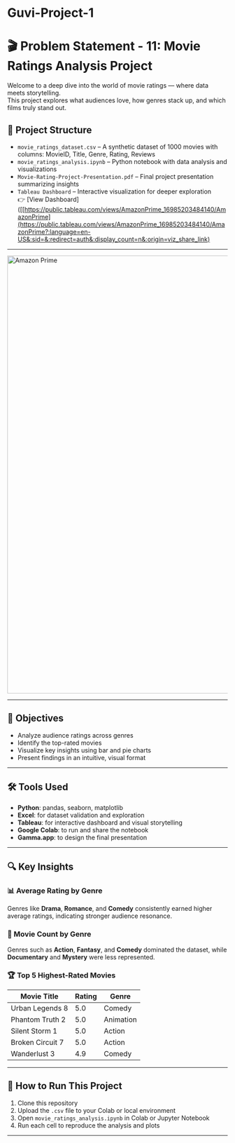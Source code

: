 # Guvi-Project-1

# 🎬 Problem Statement - 11: Movie Ratings Analysis Project

Welcome to a deep dive into the world of movie ratings — where data meets storytelling.  
This project explores what audiences love, how genres stack up, and which films truly stand out.

## 📁 Project Structure
- `movie_ratings_dataset.csv` – A synthetic dataset of 1000 movies with columns: MovieID, Title, Genre, Rating, Reviews  
- `movie_ratings_analysis.ipynb` – Python notebook with data analysis and visualizations  
- `Movie-Rating-Project-Presentation.pdf` – Final project presentation summarizing insights  
- `Tableau Dashboard` – Interactive visualization for deeper exploration  
  👉 [View Dashboard]([[https://public.tableau.com/views/AmazonPrime_16985203484140/AmazonPrime](https://public.tableau.com/views/AmazonPrime_16985203484140/AmazonPrime?:language=en-US&:sid=&:redirect=auth&:display_count=n&:origin=viz_share_link)

---
<img width="1799" height="999" alt="Amazon Prime" src="https://github.com/user-attachments/assets/c196781b-e772-4db5-99b4-0a7c28542ab1" />

---

## 🎯 Objectives

- Analyze audience ratings across genres  
- Identify the top-rated movies  
- Visualize key insights using bar and pie charts  
- Present findings in an intuitive, visual format

---

## 🛠️ Tools Used

- **Python**: pandas, seaborn, matplotlib  
- **Excel**: for dataset validation and exploration  
- **Tableau**: for interactive dashboard and visual storytelling  
- **Google Colab**: to run and share the notebook  
- **Gamma.app**: to design the final presentation

---

## 🔍 Key Insights

### 📊 Average Rating by Genre  
Genres like **Drama**, **Romance**, and **Comedy** consistently earned higher average ratings, indicating stronger audience resonance.

### 🥧 Movie Count by Genre  
Genres such as **Action**, **Fantasy**, and **Comedy** dominated the dataset, while **Documentary** and **Mystery** were less represented.

### 🏆 Top 5 Highest-Rated Movies  
| Movie Title         | Rating | Genre      |
|---------------------|--------|------------|
| Urban Legends 8     | 5.0    | Comedy     |
| Phantom Truth 2     | 5.0    | Animation  |
| Silent Storm 1      | 5.0    | Action     |
| Broken Circuit 7    | 5.0    | Action     |
| Wanderlust 3        | 4.9    | Comedy     |

---

## 📌 How to Run This Project

1. Clone this repository
2. Upload the `.csv` file to your Colab or local environment
3. Open `movie_ratings_analysis.ipynb` in Colab or Jupyter Notebook
4. Run each cell to reproduce the analysis and plots

---
